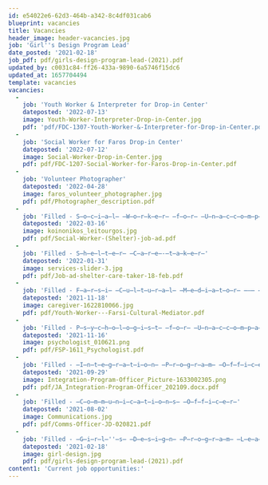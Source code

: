 ```yaml
---
id: e54022e6-62d3-464b-a342-8c4df031cab6
blueprint: vacancies
title: Vacancies
header_image: header-vacancies.jpg
job: 'Girl''s Design Program Lead'
date_posted: '2021-02-18'
job_pdf: pdf/girls-design-program-lead-(2021).pdf
updated_by: c0031c84-ff26-433a-9890-6a5746f15dc6
updated_at: 1657704494
template: vacancies
vacancies:
  -
    job: 'Youth Worker & Interpreter for Drop-in Center'
    dateposted: '2022-07-13'
    image: Youth-Worker-Interpreter-Drop-in-Center.jpg
    pdf: 'pdf/FDC-1307-Youth-Worker-&-Interpreter-for-Drop-in-Center.pdf'
  -
    job: 'Social Worker for Faros Drop-in Center'
    dateposted: '2022-07-12'
    image: Social-Worker-Drop-in-Center.jpg
    pdf: pdf/FDC-1207-Social-Worker-for-Faros-Drop-in-Center.pdf
  -
    job: 'Volunteer Photographer'
    dateposted: '2022-04-28'
    image: faros_volunteer_photographer.jpg
    pdf: pdf/Photographer_description.pdf
  -
    job: 'Filled - S̶o̶c̶i̶a̶l̶ ̶W̶o̶r̶k̶e̶r̶ ̶f̶o̶r̶ ̶U̶n̶a̶c̶c̶o̶m̶p̶a̶n̶i̶e̶d̶ ̶M̶i̶n̶o̶r̶s̶ ̶[̶S̶h̶e̶l̶t̶e̶r̶]̶'
    dateposted: '2022-03-16'
    image: koinonikos_leitourgos.jpg
    pdf: pdf/Social-Worker-(Shelter)-job-ad.pdf
  -
    job: 'Filled - S̶h̶e̶l̶t̶e̶r̶ ̶C̶a̶r̶e̶-̶t̶a̶k̶e̶r̶'
    dateposted: '2022-01-31'
    image: services-slider-3.jpg
    pdf: pdf/Job-ad-shelter-care-taker-18-feb.pdf
  -
    job: 'Filled - F̶a̶r̶s̶i̶ ̶C̶u̶l̶t̶u̶r̶a̶l̶ ̶M̶e̶d̶i̶a̶t̶o̶r̶ ̶–̶ ̶Y̶o̶u̶t̶h̶ ̶W̶o̶r̶k̶e̶r̶'
    dateposted: '2021-11-18'
    image: caregiver-1622810066.jpg
    pdf: pdf/Youth-Worker---Farsi-Cultural-Mediator.pdf
  -
    job: 'Filled - P̶s̶y̶c̶h̶o̶l̶o̶g̶i̶s̶t̶ ̶f̶o̶r̶ ̶U̶n̶a̶c̶c̶o̶m̶p̶a̶n̶i̶e̶d̶ ̶M̶i̶n̶o̶r̶s̶'
    dateposted: '2021-11-16'
    image: psychologist_010621.png
    pdf: pdf/FSP-1611_Psychologist.pdf
  -
    job: 'Filled - ̶I̶n̶t̶e̶g̶r̶a̶t̶i̶o̶n̶ ̶P̶r̶o̶g̶r̶a̶m̶ ̶O̶f̶f̶i̶c̶e̶r̶'
    dateposted: '2021-09-29'
    image: Integration-Program-Officer_Picture-1633002305.png
    pdf: pdf/JA_Integration-Program-Officer_202109.docx.pdf
  -
    job: 'Filled - ̶C̶o̶m̶m̶u̶n̶i̶c̶a̶t̶i̶o̶n̶s̶ ̶O̶f̶f̶i̶c̶e̶r̶'
    dateposted: '2021-08-02'
    image: Communications.jpg
    pdf: pdf/Comms-Officer-JD-020821.pdf
  -
    job: 'Filled - ̶G̶i̶r̶l̶''̶s̶ ̶D̶e̶s̶i̶g̶n̶ ̶P̶r̶o̶g̶r̶a̶m̶ ̶L̶e̶a̶d̶'
    dateposted: '2021-02-18'
    image: girl-design.jpg
    pdf: pdf/girls-design-program-lead-(2021).pdf
content1: 'Current job opportunities:'
---
```

